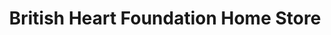 ---
title: "British Heart Foundation Home Store"
url: /cambridge/british-heart-foundation-home-store/
shop: furniture
---